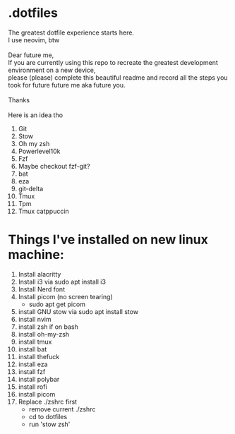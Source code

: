 # .dotfiles
The greatest dotfile experience starts here.\
I use neovim, btw\
\
Dear future me,\
If you are currently using this repo to recreate the greatest development environment on a new device,\
please (please) complete this beautiful readme and record all the steps you took for future future me aka future you.\
\
Thanks\
\
Here is an idea tho
1. Git
2. Stow
3. Oh my zsh
4. Powerlevel10k
5. Fzf
6. Maybe checkout fzf-git?
7. bat
8. eza
9. git-delta
10. Tmux
11. Tpm
12. Tmux catppuccin

# Things I've installed on new linux machine:
1. Install alacritty
2. Install i3 via sudo apt install i3
3. Install Nerd font
4. Install picom (no screen tearing)
	- sudo apt get picom
5. install GNU stow via sudo apt install stow
6. install nvim
7. install zsh if on bash
8. install oh-my-zsh
9. install tmux
10. install bat
11. install thefuck
12. install eza
13. install fzf
14. install polybar
15. install rofi
16. install picom
17. Replace ./zshrc first
	- remove current ./zshrc
	- cd to dotfiles
	- run 'stow zsh'

